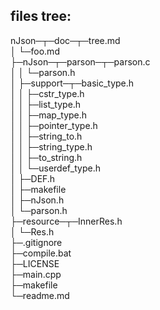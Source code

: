## files tree:
nJson─┬─doc─┬─tree.md</br>
      │     └─foo.md</br>
      ├─nJson─┬─parson─┬─parson.c</br>
      │       │        └─parson.h</br>
      │       ├─support─┬─basic_type.h</br>
      │       │         ├─cstr_type.h</br>
      │       │         ├─list_type.h</br>
      │       │         ├─map_type.h</br>
      │       │         ├─pointer_type.h</br>
      │       │         ├─string_to.h</br>
      │       │         ├─string_type.h</br>
      │       │         ├─to_string.h</br>
      │       │         └─userdef_type.h</br>
      │       ├─DEF.h</br>
      │       ├─makefile</br>
      │       ├─nJson.h</br>
      │       └─parson.h</br>
      ├─resource─┬─InnerRes.h</br>
      │          └─Res.h</br>
      ├─.gitignore</br>
      ├─compile.bat</br>
      ├─LICENSE</br>
      ├─main.cpp</br>
      ├─makefile</br>
      └─readme.md</br>